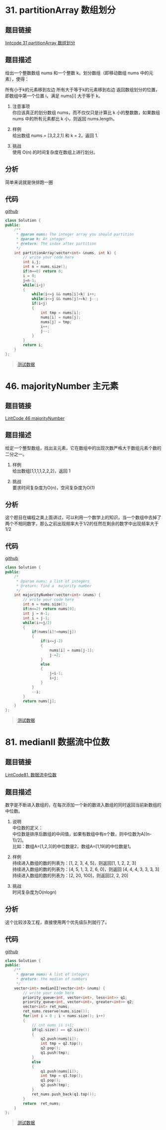 # 31. partitionArray 数组划分

## 题目链接
[lintcode 31 partitionArray 数组划分](https://www.lintcode.com/zh-cn/problem/partition-array/#)
## 题目描述
给出一个整数数组 nums 和一个整数 k。划分数组（即移动数组 nums 中的元素），使得：

所有小于k的元素移到左边
所有大于等于k的元素移到右边
返回数组划分的位置，即数组中第一个位置 i，满足 nums[i] 大于等于 k。
1. 注意事项  
你应该真正的划分数组 nums，而不仅仅只是计算比 k 小的整数数，如果数组 nums 中的所有元素都比 k 小，则返回 nums.length。

2. 样例  
给出数组 nums = [3,2,2,1] 和 k = 2，返回 1.

3. 挑战  
使用 O(n) 的时间复杂度在数组上进行划分。

## 分析
简单来说就是快排跑一圈

## 代码
[github](https://github.com/MageChiu/LintCode/blob/master/cpp/LintCode0031_partitionArray.hpp)
``` cpp
class Solution {
public:
    /**
     * @param nums: The integer array you should partition
     * @param k: An integer
     * @return: The index after partition
     */
    int partitionArray(vector<int> &nums, int k) {
        // write your code here
        int i,j;
        int n = nums.size();
        if(n==0) return 0;
        i = 0;
        j=n-1;
        while(i<j)
        {
            while(i<=j && nums[i]<k) i++;
            while(i<=j && nums[j]>=k) j--;
            if(i<j)
            {
                int tmp = nums[i];
                nums[i] = nums[j];
                nums[j] = tmp;
                i++;
                j--;
            }
        }
        return i;
    }
};
```
>[测试数据](https://github.com/MageChiu/LintCode/tree/master/test/test0031)



# 46. majorityNumber 主元素
## 题目链接
[LintCode 46 majorityNumber](https://www.lintcode.com/zh-cn/problem/majority-number/)
## 题目描述
给定一个整型数组，找出主元素，它在数组中的出现次数严格大于数组元素个数的二分之一。

1. 样例  
给出数组[1,1,1,1,2,2,2]，返回 1

2. 挑战  
要求时间复杂度为O(n)，空间复杂度为O(1)

## 分析
这个题目在编程之美上面讲过，可以利用一个数学上的知识，当一个数组中去掉了两个不相同数字，那么之前出现频率大于1/2的任然在剩余的数字中出现频率大于1/2


## 代码
[github](https://github.com/MageChiu/LintCode/blob/master/cpp/LintCode0046_majorityNumber.hpp)
``` cpp
class Solution {
public:
    /*
     * @param nums: a list of integers
     * @return: find a  majority number
     */
    int majorityNumber(vector<int> &nums) {
        // write your code here
        int n = nums.size();
        if(n<=2) return nums[0];
        int j = n-1;
        int i = j-1;
        while(i>=j/2)
        {
            if(nums[i]!=nums[j])
            {
                if(i<=j-2)
                {
                    nums[i] = nums[j-1];
                    j-=2;
                }
                else
                {
                    j=i-1;
                    i=j;
                }
            }
            --i;
        }
        return nums[j];
    }
};
```

>[测试数据](https://github.com/MageChiu/LintCode/tree/master/test/test0046)



# 81. medianII 数据流中位数 
## 题目链接
[LintCode81. 数据流中位数 ](https://www.lintcode.com/zh-cn/problem/data-stream-median/)
## 题目描述

数字是不断进入数组的，在每次添加一个新的数进入数组的同时返回当前新数组的中位数。
 
1. 说明  
中位数的定义：  
中位数是排序后数组的中间值，如果有数组中有n个数，则中位数为A[(n-1)/2]。  
比如：数组A=[1,2,3]的中位数是2，数组A=[1,19]的中位数是1。  
2. 样例  
持续进入数组的数的列表为：[1, 2, 3, 4, 5]，则返回[1, 1, 2, 2, 3]  
持续进入数组的数的列表为：[4, 5, 1, 3, 2, 6, 0]，则返回 [4, 4, 4, 3, 3, 3, 3]  
持续进入数组的数的列表为：[2, 20, 100]，则返回[2, 2, 20]

3. 挑战   
时间复杂度为O(nlogn)

## 分析
这个比较涉及工程，直接使用两个优先级队列就行了。
## 代码
[github](https://github.com/MageChiu/LintCode/blob/master/cpp/LintCode0081_medianII.hpp)
``` cpp
class Solution {
public:
    /**
     * @param nums: A list of integers
     * @return: the median of numbers
     */
    vector<int> medianII(vector<int> &nums) {
        // write your code here
        priority_queue<int, vector<int>, less<int>> q1;
        priority_queue<int, vector<int>, greater<int>> q2;
        vector<int> ret_nums;
        ret_nums.reserve(nums.size());
        for(int i = 0 ; i < nums.size(); i++)
        {
            // cnt nums is i+1;
            if(q1.size() == q2.size())
            {
                q2.push(nums[i]);
                int tmp = q2.top();
                q2.pop();
                q1.push(tmp);
            }
            else
            {
                q1.push(nums[i]);
                int tmp = q1.top();
                q1.pop();
                q2.push(tmp);
            }
            ret_nums.push_back(q1.top());
        }
        return  ret_nums;
    }
};
```
>[测试数据](https://github.com/MageChiu/LintCode/tree/master/test/test0081)